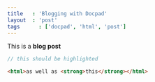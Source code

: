 ```yaml
---
title 	: 'Blogging with Docpad'
layout	: 'post'
tags	  : ['docpad', 'html', 'post']
---
```


This is a **blog post**

```js
// this should be highlighted
```

```html
<html>as well as <strong>this</strong></html>
```